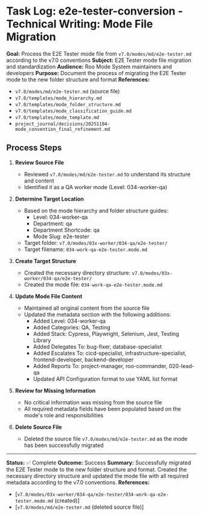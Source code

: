 # Task Log: e2e-tester-conversion - Technical Writing: Mode File Migration

**Goal:** Process the E2E Tester mode file from `v7.0/modes/md/e2e-tester.md` according to the v7.0 conventions
**Subject:** E2E Tester mode file migration and standardization
**Audience:** Roo Mode System maintainers and developers
**Purpose:** Document the process of migrating the E2E Tester mode to the new folder structure and format
**References:** 
- `v7.0/modes/md/e2e-tester.md` (source file)
- `v7.0/templates/mode_hierarchy.md`
- `v7.0/templates/mode_folder_structure.md`
- `v7.0/templates/mode_classification_guide.md`
- `v7.0/templates/mode_template.md`
- `project_journal/decisions/20251104-mode_convention_final_refinement.md`

## Process Steps

1. **Review Source File**
   - Reviewed `v7.0/modes/md/e2e-tester.md` to understand its structure and content
   - Identified it as a QA worker mode (Level: 034-worker-qa)

2. **Determine Target Location**
   - Based on the mode hierarchy and folder structure guides:
     - Level: 034-worker-qa
     - Department: qa
     - Department Shortcode: qa
     - Mode Slug: e2e-tester
   - Target folder: `v7.0/modes/03x-worker/034-qa/e2e-tester/`
   - Target filename: `034-work-qa-e2e-tester.mode.md`

3. **Create Target Structure**
   - Created the necessary directory structure: `v7.0/modes/03x-worker/034-qa/e2e-tester/`
   - Created the mode file: `034-work-qa-e2e-tester.mode.md`

4. **Update Mode File Content**
   - Maintained all original content from the source file
   - Updated the metadata section with the following additions:
     - Added Level: 034-worker-qa
     - Added Categories: QA, Testing
     - Added Stack: Cypress, Playwright, Selenium, Jest, Testing Library
     - Added Delegates To: bug-fixer, database-specialist
     - Added Escalates To: cicd-specialist, infrastructure-specialist, frontend-developer, backend-developer
     - Added Reports To: project-manager, roo-commander, 020-lead-qa
     - Updated API Configuration format to use YAML list format

5. **Review for Missing Information**
   - No critical information was missing from the source file
   - All required metadata fields have been populated based on the mode's role and responsibilities

6. **Delete Source File**
   - Deleted the source file `v7.0/modes/md/e2e-tester.md` as the mode has been successfully migrated

---

**Status:** ✅ Complete
**Outcome:** Success
**Summary:** Successfully migrated the E2E Tester mode to the new folder structure and format. Created the necessary directory structure and updated the mode file with all required metadata according to the v7.0 conventions.
**References:** 
- [`v7.0/modes/03x-worker/034-qa/e2e-tester/034-work-qa-e2e-tester.mode.md` (created)]
- [`v7.0/modes/md/e2e-tester.md` (deleted source file)]